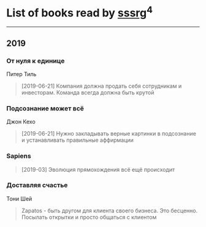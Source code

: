 # List of books read by [sssrg](https://plus.google.com/u/0/110891893506198620129/)<sup>4</sup>
---

## 2019

### От нуля к единице
Питер Тиль
> [2019-06-21] Компания должна продать себя сотрудникам и инвесторам. Команда всегда должна быть крутой


### Подсознание может всё
Джон Кехо
> [2019-06-21] Нужно закладывать верные картинки в подсознание и устанавливать правильные аффирмации


### Sapiens
> [2019-03] Эволюция прямохождения всё ещё происходит


### Доставляя счастье
Тони Шей
> Zapatos - быть другом для клиента своего бизнеса. Это бесценно. Посылать открытки и просто общаться с клиентом



